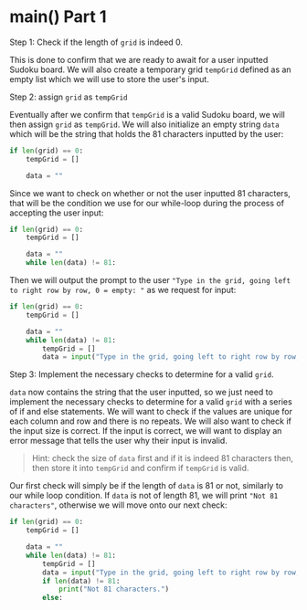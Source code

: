 <!--title={user input: main() part 1}-->

<!--badges={Algorithmns:36}-->

<!--concepts{User Input}-->

# main() Part 1

Step 1: Check if the length of `grid` is indeed 0.

This is done to confirm that we are ready to await for a user inputted Sudoku board. We will also create a temporary grid `tempGrid` defined as an empty list which we will use to store the user's input. 

Step 2: assign `grid` as `tempGrid`

Eventually after we confirm that `tempGrid` is a valid Sudoku board, we will then assign `grid` as `tempGrid`. We will also initialize an empty string `data` which will be the string that holds the 81 characters inputted by the user:

```python
if len(grid) == 0:
	tempGrid = []

	data = ""
```

Since we want to check on whether or not the user inputted 81 characters, that will be the condition we use for our while-loop during the process of accepting the user input:

```python
if len(grid) == 0:
	tempGrid = []

	data = ""
	while len(data) != 81:
```

Then we will output the prompt to the user `"Type in the grid, going left to right row by row, 0 = empty: "` as we request for input:

```python
if len(grid) == 0:
	tempGrid = []

	data = ""
	while len(data) != 81:
		tempGrid = []
		data = input("Type in the grid, going left to right row by row, 0 = empty: ")
```
Step 3: Implement the necessary checks to determine for a valid `grid`.

`data` now contains the string that the user inputted, so we just need to implement the necessary checks to determine for a valid `grid` with a series of if and else statements. We will want to check if the values are unique for each column and row and there is no repeats. We will also want to check if the input size is correct. If the input is correct, we will want to display an error message that tells the user why their input is invalid. 

> Hint: check the size of `data` first and if it is indeed 81 characters then, then store it into `tempGrid` and confirm if `tempGrid` is valid.

Our first check will simply be if the length of `data` is 81 or not,  similarly to our while loop condition. If `data` is not of length 81, we will print `"Not 81 characters"`, otherwise we will move onto our next check:

```python
if len(grid) == 0:
	tempGrid = []

	data = ""
	while len(data) != 81:
		tempGrid = []
		data = input("Type in the grid, going left to right row by row, 0 = empty: ")
		if len(data) != 81:
			print("Not 81 characters.")
		else:
```
